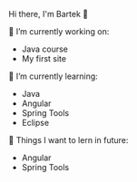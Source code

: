 <p align=”center”> Hi there, I'm Bartek 👋</p>
                                                                                                   
🔭 I’m currently working on:
- Java course
- My first site

🌱 I’m currently learning:
- Java
- Angular
- Spring Tools
- Eclipse
 
🔮 Things I want to lern in future:
- Angular
- Spring Tools
